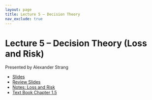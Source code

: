 ```yaml
---
layout: page
title: Lecture 5 – Decision Theory
nav_exclude: true
---
```


# Lecture 5 – Decision Theory (Loss and Risk)

Presented by Alexander Strang

- [Slides](https://docs.google.com/presentation/d/1H4fWtrzVh-LSnx6pehEYDm41ndcAdk7NFVULpU5wwDA/edit?usp=sharing)
- [Review Slides](https://docs.google.com/presentation/d/1ENw3IXAbJMsSsi5iVufnfo1kiqNl6TvQb-MMPNpAUF4/edit?usp=sharing)
- [Notes: Loss and Risk](https://drive.google.com/file/d/1yH5Jh8p4yV1MeorCOSxl7oT6V1UGbJI1/view?usp=sharing)
- [Text Book Chapter 1.5](https://data102.org/ds-102-book/content/chapters/01/05_decision_theory.html)
